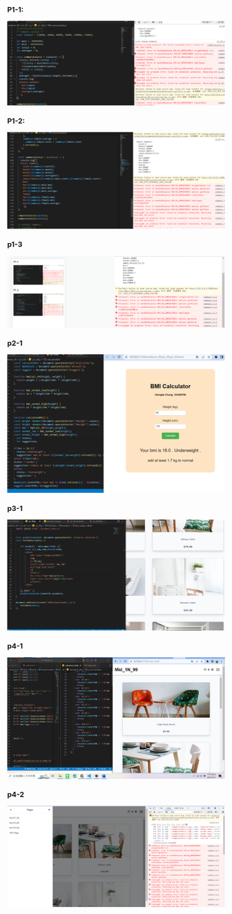 ### P1-1:
![](./p1-1.PNG)

### P1-2:
![](./p1-2.PNG)

### p1-3
![](./p1-3.PNG)

### p2-1
![](./p2-1.PNG)

### p3-1
![](./p3-1.PNG)

### p4-1
![](./4-1.PNG)

### p4-2
![](./4-2.PNG)